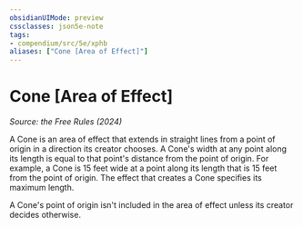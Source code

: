 ```yaml
---
obsidianUIMode: preview
cssclasses: json5e-note
tags:
- compendium/src/5e/xphb
aliases: ["Cone [Area of Effect]"]
---
```

# Cone [Area of Effect]
*Source: the Free Rules (2024)* 

A Cone is an area of effect that extends in straight lines from a point of origin in a direction its creator chooses. A Cone's width at any point along its length is equal to that point's distance from the point of origin. For example, a Cone is 15 feet wide at a point along its length that is 15 feet from the point of origin. The effect that creates a Cone specifies its maximum length.

A Cone's point of origin isn't included in the area of effect unless its creator decides otherwise.
